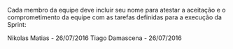 Cada membro da equipe deve incluir seu nome para atestar a aceitação e o comprometimento da equipe com as tarefas definidas para a execução da Sprint:

Nikolas Matias - 26/07/2016
Tiago Damascena - 26/07/2016
